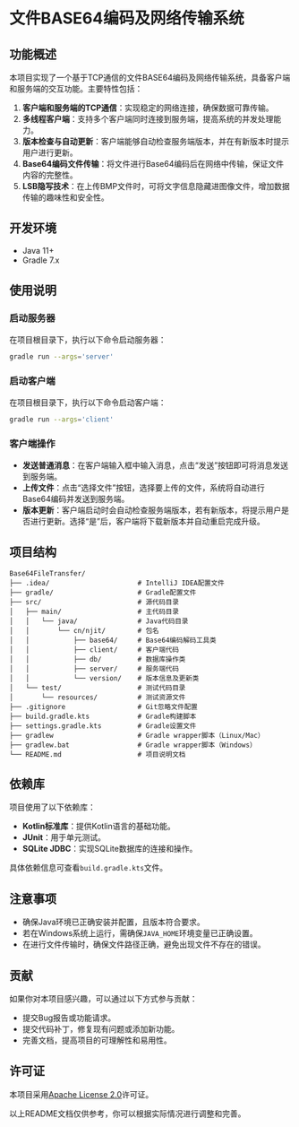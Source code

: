 # 文件BASE64编码及网络传输系统

## 功能概述
本项目实现了一个基于TCP通信的文件BASE64编码及网络传输系统，具备客户端和服务端的交互功能。主要特性包括：
1. **客户端和服务端的TCP通信**：实现稳定的网络连接，确保数据可靠传输。
2. **多线程客户端**：支持多个客户端同时连接到服务端，提高系统的并发处理能力。
3. **版本检查与自动更新**：客户端能够自动检查服务端版本，并在有新版本时提示用户进行更新。
4. **Base64编码文件传输**：将文件进行Base64编码后在网络中传输，保证文件内容的完整性。
5. **LSB隐写技术**：在上传BMP文件时，可将文字信息隐藏进图像文件，增加数据传输的趣味性和安全性。

## 开发环境
- Java 11+
- Gradle 7.x

## 使用说明
### 启动服务器
在项目根目录下，执行以下命令启动服务器：
```bash
gradle run --args='server'
```

### 启动客户端
在项目根目录下，执行以下命令启动客户端：
```bash
gradle run --args='client'
```

### 客户端操作
- **发送普通消息**：在客户端输入框中输入消息，点击“发送”按钮即可将消息发送到服务端。
- **上传文件**：点击“选择文件”按钮，选择要上传的文件，系统将自动进行Base64编码并发送到服务端。
- **版本更新**：客户端启动时会自动检查服务端版本，若有新版本，将提示用户是否进行更新。选择“是”后，客户端将下载新版本并自动重启完成升级。

## 项目结构
```
Base64FileTransfer/
├── .idea/                      # IntelliJ IDEA配置文件
├── gradle/                     # Gradle配置文件
├── src/                        # 源代码目录
│   ├── main/                   # 主代码目录
│   │   └── java/               # Java代码目录
│   │       └── cn/njit/        # 包名
│   │           ├── base64/     # Base64编码解码工具类
│   │           ├── client/     # 客户端代码
│   │           ├── db/         # 数据库操作类
│   │           ├── server/     # 服务端代码
│   │           └── version/    # 版本信息及更新类
│   └── test/                   # 测试代码目录
│       └── resources/          # 测试资源文件
├── .gitignore                  # Git忽略文件配置
├── build.gradle.kts            # Gradle构建脚本
├── settings.gradle.kts         # Gradle设置文件
├── gradlew                     # Gradle wrapper脚本（Linux/Mac）
├── gradlew.bat                 # Gradle wrapper脚本（Windows）
└── README.md                   # 项目说明文档
```

## 依赖库
项目使用了以下依赖库：
- **Kotlin标准库**：提供Kotlin语言的基础功能。
- **JUnit**：用于单元测试。
- **SQLite JDBC**：实现SQLite数据库的连接和操作。

具体依赖信息可查看`build.gradle.kts`文件。

## 注意事项
- 确保Java环境已正确安装并配置，且版本符合要求。
- 若在Windows系统上运行，需确保`JAVA_HOME`环境变量已正确设置。
- 在进行文件传输时，确保文件路径正确，避免出现文件不存在的错误。

## 贡献
如果你对本项目感兴趣，可以通过以下方式参与贡献：
- 提交Bug报告或功能请求。
- 提交代码补丁，修复现有问题或添加新功能。
- 完善文档，提高项目的可理解性和易用性。

## 许可证
本项目采用[Apache License 2.0](https://www.apache.org/licenses/LICENSE-2.0)许可证。

以上README文档仅供参考，你可以根据实际情况进行调整和完善。
